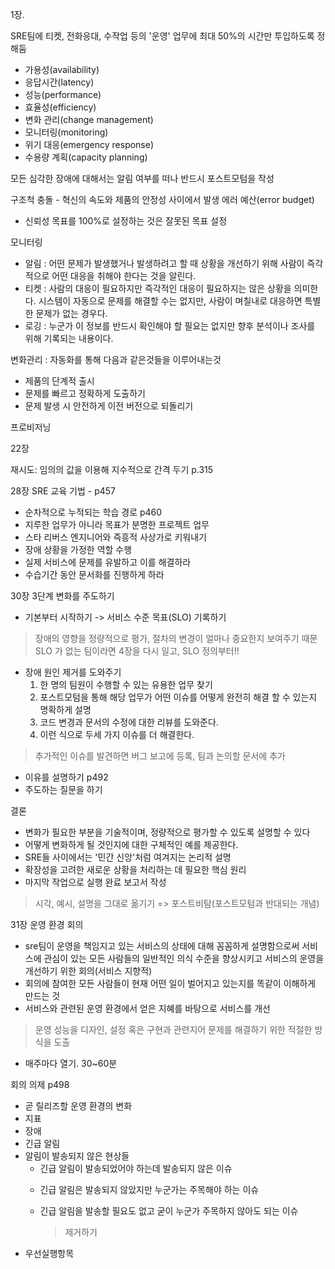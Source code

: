 1장.

SRE팀에 티켓, 전화응대, 수작업 등의 '운영' 업무에 최대 50%의 시간만 투입하도록 정해둠


- 가용성(availability)
- 응답시간(latency)
- 성능(performance)
- 효율성(efficiency)
- 변화 관리(change management)
- 모니터링(monitoring)
- 위기 대응(emergency response)
- 수용량 계획(capacity planning)

모든 심각한 장애에 대해서는 알림 여부를 떠나 반드시 포스트모텀을 작성

구조척 충돌 - 혁신의 속도와 제품의 안정성 사이에서 발생
에러 예산(error budget)
- 신뢰성 목표를 100%로 설정하는 것은 잘못된 목표 설정


모니터링
- 알림 : 어떤 문제가 발생했거나 발생하려고 할 때 상황을 개선하기 위해 사람이 즉각적으로 어떤 대응을 취해야 한다는 것을 알린다.
- 티켓 : 사람의 대응이 필요하지만 즉각적인 대응이 필요하지는 않은 상황을 의미한다. 시스템이 자동으로 문제를 해결할 수는 없지만, 사람이 며칠내로 대응하면 특별한 문제가 없는 경우다.
- 로깅 : 누군가 이 정보를 반드시 확인해야 할 필요는 없지만 향후 분석이나 조사를 위해 기록되는 내용이다.

변화관리 : 자동화를 통해 다음과 같은것들을 이루어내는것
- 제품의 단계적 출시
- 문제를 빠르고 정확하게 도출하기
- 문제 발생 시 안전하게 이전 버전으로 되돌리기

프로비저닝

22장

재시도: 임의의 값을 이용해 지수적으로 간격 두기 p.315



28장
SRE 교육 기법 - p457

- 순차적으로 누적되는 학습 경로 p460
- 지루한 업무가 아니라 목표가 분명한 프로젝트 업무
- 스타 리버스 엔지니어와 즉흥적 사상가로 키워내기
- 장애 상황을 가정한 역할 수행
- 실제 서비스에 문제를 유발하고 이를 해결하라
- 수습기간 동안 문서화를 진행하게 하라


30장
3단계 변화를 주도하기
- 기본부터 시작하기 -> 서비스 수준 목표(SLO) 기록하기
> 장애의 영향을 정량적으로 평가, 절차의 변경이 얼마나 중요한지 보여주기 때문
> SLO 가 없는 팀이라면 4장을 다시 일고, SLO 정의부터!!
- 장애 원인 제거를 도와주기
  1. 한 명의 팀원이 수행할 수 있는 유용한 업무 찾기
  2. 포스트모텀을 통해 해당 업무가 어떤 이슈를 어떻게 완전히 해결 할 수 있는지 명확하게 설명
  3. 코드 변경과 문서의 수정에 대한 리뷰를 도와준다.
  4. 이런 식으로 두세 가지 이슈를 더 해결한다.
> 추가적인 이슈를 발견하면 버그 보고에 등록, 팀과 논의할 문서에 추가
- 이유를 설명하기 p492
- 주도하는 질문을 하기

결론
- 변화가 필요한 부분을 기술적이며, 정량적으로 평가할 수 있도록 설명할 수 있다
- 어떻게 변화하게 될 것인지에 대한 구체적인 예를 제공한다.
- SRE들 사이에서는 '민간 신앙'처럼 여겨지는 논리적 설명
- 확장성을 고려한 새로운 상황을 처리하는 데 필요한 핵심 원리
- 마지막 작업으로 실행 완료 보고서 작성
> 시각, 예시, 설명을 그대로 옮기기 => 포스트비탐(포스트모텀과 반대되는 개념)

31장
운영 환경 회의
- sre팀이 운영을 책임지고 있는 서비스의 상태에 대해 꼼꼼하게 설명함으로써 서비스에 관심이 있는 모든 사람들의 일반적인 의식 수준을 향상시키고 서비스의 운영을 개선하기 위한 회의(서비스 지향적)
- 회의에 참여한 모든 사람들이 현재 어떤 일이 벌어지고 있는지를 똑같이 이해하게 만드는 것
- 서비스와 관련된 운영 환경에서 얻은 지혜를 바탕으로 서비스를 개선
> 운영 성능을 디자인, 설정 혹은 구현과 관련지어 문제를 해결하기 위한 적절한 방식을 도출
- 매주마다 열기. 30~60분

회의 의제 p498
- 곧 릴리즈할 운영 환경의 변화
- 지표
- 장애
- 긴급 알림
- 알림이 발송되지 않은 현상들
  - 긴급 알림이 발송되었어야 하는데 발송되지 않은 이슈
    >
  - 긴급 알림은 발송되지 않았지만 누군가는 주목해야 하는 이슈
    >
  - 긴급 알림을 발송할 필요도 없고 굳이 누군가 주목하지 않아도 되는 이슈
    > 제거하기
- 우선실행항목
